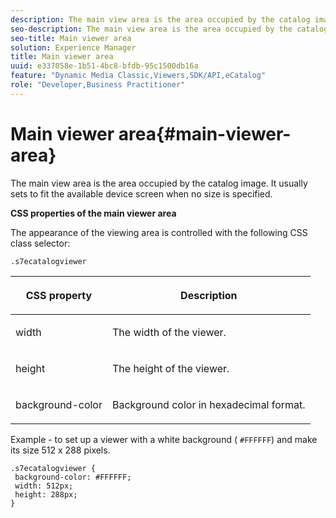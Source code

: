 ```yaml
---
description: The main view area is the area occupied by the catalog image. It usually sets to fit the available device screen when no size is specified.
seo-description: The main view area is the area occupied by the catalog image. It usually sets to fit the available device screen when no size is specified.
seo-title: Main viewer area
solution: Experience Manager
title: Main viewer area
uuid: e337058e-1b51-4bc8-bfdb-95c1500db16a
feature: "Dynamic Media Classic,Viewers,SDK/API,eCatalog"
role: "Developer,Business Practitioner"
---
```


# Main viewer area{#main-viewer-area}

The main view area is the area occupied by the catalog image. It usually sets to fit the available device screen when no size is specified.

<!--<a id="section_061E550C1C1D4DB2BD663A898895B38C"></a>-->

**CSS properties of the main viewer area**

The appearance of the viewing area is controlled with the following CSS class selector:

```
.s7ecatalogviewer
```

<table id="table_94EE3F5BBE4547C0B4943471CEE7EDE4"> 
 <thead> 
  <tr> 
   <th colname="col1" class="entry"> <p> CSS property </p> </th> 
   <th colname="col2" class="entry"> <p>Description </p> </th> 
  </tr> 
 </thead>
 <tbody> 
  <tr> 
   <td colname="col1"> <p> <span class="codeph"> width </span> </p> </td> 
   <td colname="col2"> <p>The width of the viewer. </p> </td> 
  </tr> 
  <tr> 
   <td colname="col1"> <p> <span class="codeph"> height </span> </p> </td> 
   <td colname="col2"> <p>The height of the viewer. </p> </td> 
  </tr> 
  <tr> 
   <td colname="col1"> <p> <span class="codeph"> background-color </span> </p> </td> 
   <td colname="col2"> <p> Background color in hexadecimal format. </p> </td> 
  </tr> 
 </tbody> 
</table>

Example - to set up a viewer with a white background ( `#FFFFFF`) and make its size 512 x 288 pixels.

```
.s7ecatalogviewer { 
 background-color: #FFFFFF; 
 width: 512px; 
 height: 288px;  
}
```


